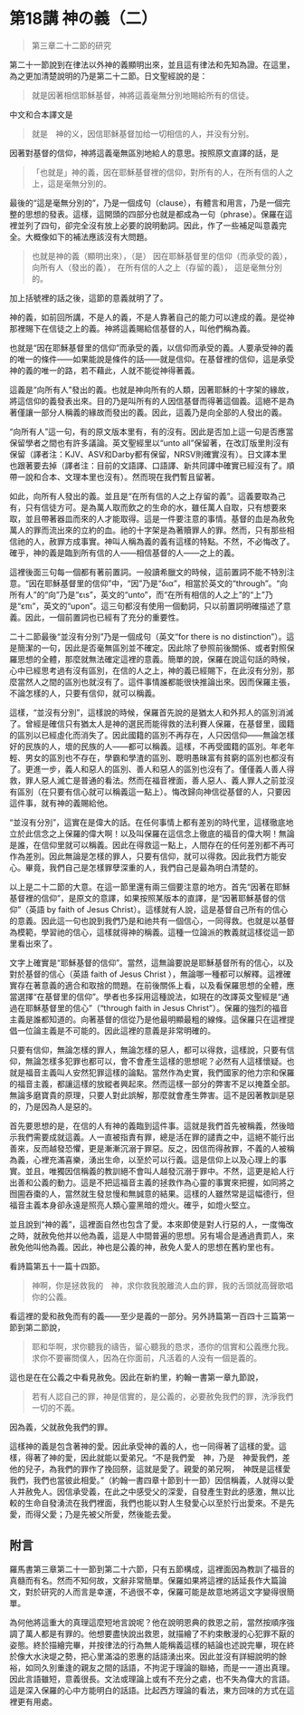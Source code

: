 # 第18講 神の義（二）

> 第三章二十二節的研究

第二十一節說到在律法以外神的義顯明出來，並且這有律法和先知為證。在這里，為之更加清楚說明的乃是第二十二節。日文聖經說的是：

> 就是因著相信耶穌基督，神將這義毫無分別地賜給所有的信徒。

中文和合本譯文是

> 就是　神的义，因信耶稣基督加给一切相信的人，并没有分别。

因著對基督的信仰，神將這義毫無區別地給人的意思。按照原文直譯的話，是

> 「也就是」神的義，因在耶穌基督裡的信仰，對所有的人，在所有信的人之上，這是毫無分別的。

最後的“這是毫無分別的”，乃是一個成句（clause），有體言和用言，乃是一個完整的思想的發表。這樣，這開頭的四部分也就是都成為一句（phrase）。保羅在這裡並列了四句，卻完全沒有放上必要的說明動詞。因此，作了一些補足叫意義完全。大概像如下的補法應該沒有大問題。

> 也就是神的義（顯明出來），（是）
> 因在耶穌基督里的信仰（而承受的義），
> 向所有人（發出的義），
> 在所有信的人之上（存留的義），
> 這是毫無分別的。

加上括號裡的話之後，這節的意義就明了了。

神的義，如前回所講，不是人的義，不是人靠著自己的能力可以達成的義。是從神那裡賜下在信徒之上的義。神將這義賜給信基督的人，叫他們稱為義。

也就是“因在耶穌基督里的信仰”而承受的義，以信仰而承受的義。人要承受神的義的唯一的條件——如果能說是條件的話——就是信仰。在基督裡的信仰，這是承受神的義的唯一的路，若不藉此，人就不能從神得著義。

這義是“向所有人”發出的義。也就是神向所有的人類，因著耶穌的十字架的緣故，將這信仰的義發表出來。目的乃是叫所有的人因信基督而得著這個義。這絕不是為著僅讓一部分人稱義的緣故而發出的義。因此，這義乃是向全部的人發出的義。

“向所有人”這一句，有的原文版本里有，有的沒有。因此是否加上這一句是否應當保留學者之間也有許多議論。英文聖經里以“unto all”保留著，在改訂版里則沒有保留（譯者注：KJV、ASV和Darby都有保留，NRSV則確實沒有）。日文譯本里也跟著要去掉（譯者注：目前的文語譯、口語譯、新共同譯中確實已經沒有了。順帶一說和合本、文理本里也沒有）。然而現在我們暫且留著。

如此，向所有人發出的義。並且是“在所有信的人之上存留的義”。這義要取為己有，只有信徒方可。是為萬人取而飲之的生命的水，雖任萬人自取，只有想要來取，並且帶著器皿而來的人才能取得。這是一件要注意的事情。基督的血是為赦免萬人的罪而流出來的立約的血。祂的十字架是為著贖罪人的罪。然而，只有那些相信祂的人，赦罪方成事實。神叫人稱為義的義有這樣的特點。不然，不必悔改了。確乎，神的義是臨到所有信的人——相信基督的人——之上的義。

這裡後面三句每一個都有著前置詞。一般讀希臘文的時候，這前置詞不能不特別注意。“因在耶穌基督里的信仰”中，“因”乃是“δια”，相當於英文的“through”。“向所有人”的“向”乃是“ειs”，英文的“unto”，而“在所有相信的人之上”的“上”乃是“επι”，英文的“upon”。這三句都沒有使用一個動詞，只以前置詞明確描述了意義。因此，一個前置詞也已經有了充分的重要性。

二十二節最後“並沒有分別”乃是一個成句（英文“for there is no distinction”）。這是簡潔的一句，因此是否毫無區別並不確定。因此除了參照前後關係、或者對照保羅思想的全體，那麼就無法確定這裡的意義。簡單的說，保羅在說這句話的時候，心中已經思考過有沒有區別，在信的人之上，神的義已經賜下，在此沒有分別，那麼當然人之間的區別也就沒有了。這件事情誰都能很快推論出來。因而保羅主張，不論怎樣的人，只要有信仰，就可以稱義。

這樣，“並沒有分別”，這樣說的時候，保羅首先說的是猶太人和外邦人的區別消滅了。曾經是確信只有猶太人是神的選民而能得救的法利賽人保羅，在基督里，國籍的區別以已經虛化而消失了。因此國籍的區別不再存在，人只因信仰——無論怎樣好的民族的人，壞的民族的人——都可以稱義。這樣，不再受國籍的區別。年老年輕、男女的區別也不存在，學霸和學渣的區別、聰明愚昧富有貧窮的區別也都沒有了。更進一步，義人和惡人的區別、善人和惡人的區別也沒有了。僅僅義人善人得救，罪人惡人滅亡是普通的看法。然而在福音裡面，善人惡人、義人罪人之前並沒有區別（在只要有信心就可以稱義這一點上）。悔改歸向神信從基督的人，只要因這件事，就有神的義賜給他。

“並沒有分別”，這實在是偉大的話。在任何事情上都有差別的時代里，這樣徹底地立於此信念之上保羅的偉大啊！以及叫保羅在這信念上徹底的福音的偉大啊！無論是誰，在信仰里就可以稱義。因此在得救這一點上，人間存在的任何差別都不再可作為差別。因此無論是怎樣的罪人，只要有信仰，就可以得救。因此我們方能安心。畢竟，我們自己是怎樣罪孽深重的人，我們自己是最為明白清楚的。

以上是二十二節的大意。在這一節里還有兩三個要注意的地方。首先“因著在耶穌基督裡的信仰”，是原文的意譯，如果按照某版本的直譯，是“因著耶穌基督的信仰”（英語 by faith of Jesus Christ）。這樣就有人說，這是基督自己所有的信心的意義。因此這一句也說到我們乃是和祂共有一個信心，一同得救。也就是以基督為模範，學習祂的信心，這樣就得神的稱義。這種一位論派的教義就這樣從這一節里看出來了。

文字上確實是“耶穌基督的信仰”。當然，這無論要說是耶穌基督所有的信心，以及對於基督的信心（英語 faith of Jesus Christ ），無論哪一種都可以解釋。這裡確實存在著意義的適合和取捨的問題。在前後關係上看，以及看保羅思想的全體，應當選擇“在基督里的信仰”。學者也多採用這種說法，如現在的改譯英文聖經是“通過在耶穌基督里的信心”（“through faith in Jesus Christ”）。保羅的強烈的福音主義是誰都知道的。向著基督的信從乃是他最明顯最粗的線條。這保羅只在這裡提倡一位論主義是不可能的。因此這裡的意義是非常明確的。

只要有信仰，無論怎樣的罪人，無論怎樣的惡人，都可以得救，這樣說，只要有信仰，無論怎樣多犯罪也都可以，會不會產生這樣的思想呢？必然有人這樣懷疑。也就是福音主義叫人安然犯罪這樣的論點。當然作為史實，我們國家的他力宗和保羅的福音主義，都讓這樣的放縱者興起來。然而這樣一部分的弊害不足以掩蓋全部。無論多磨寶貴的原理，只要人對此誤解，那麼就會產生弊害。這不是因著教訓是惡的，乃是因為人是惡的。

首先要思想的是，在信的人有神的義臨到這件事。這就是我們首先被稱義，然後暗示我們需要成就這義。人一直被指責有罪，總是活在罪的譴責之中，這絕不能行出善來，反而越發恐懼，更是漸漸沉溺于罪惡。反之，因信而得赦罪，不義的人被稱為義，心裡充滿喜樂，湧出生命，以至於可以行義。這是信仰上以及心理上的事實。並且，唯獨因信稱義的教訓絕不會叫人越發沉溺于罪中。不然，這更是給人行出善和公義的動力。這是不把這福音主義的拯救作為心靈的事實來把握，如同將之囫圇吞棗的人，當然就生發怠慢和無誠意的結果。這樣的人雖然常是這幅德行，但福音主義本身卻永遠是照亮人類心靈黑暗的燈火。確乎，如燈火堅立。

並且說到“神的義”，這裡面自然也包含了愛。本來即使是對人行惡的人，一度悔改之時，就赦免他并以他為義，這是人中間普遍的思想。另有場合是通過責罰人，來赦免他叫他為義。因此，神也是公義的神，赦免人愛人的思想在舊約里也有。

看詩篇第五十一篇十四節。

> 神啊，你是拯救我的　神，求你救我脫離流人血的罪，我的舌頭就高聲歌唱你的公義。

看這裡的愛和赦免而有的義——至少是義的一部分。另外詩篇第一百四十三篇第一節到第二節說，

> 耶和华啊，求你聽我的禱告，留心聽我的恳求，憑你的信實和公義應允我。求你不要審問僕人，因為在你面前，凡活着的人没有一個是義的。

這也是在在公義之中看見赦免。因此在新約里，約翰一書第一章九節說，

> 若有人認自己的罪，神是信實的，是公義的，必要赦免我們的罪，洗淨我們一切的不義。

因為義，父就赦免我們的罪。

這樣神的義是包含著神的愛。因此承受神的義的人，也一同得著了這樣的愛。這樣，得著了神的愛，因此就能以愛弟兄。“不是我們愛　神，乃是　神愛我們，差他的兒子，為我們的罪作了挽回祭，這就是愛了。親愛的弟兄啊，　神既是這樣愛我們，我們也當彼此相愛。”（約翰一書四章十節到十一節）因信稱義，人就得以愛人并赦免人。因信承受義，在此之中感受父的深愛，自發產生對此的感激，無以比較的生命自發湧流在我們裡面，我們也能以對人生發愛心以至於行出愛來。不是先愛，而得父愛；乃是先被父所愛，然後能去愛。

## 附言

羅馬書第三章第二十一節到第二十六節，只有五節構成，這裡面因為教訓了福音的真髓而有名。然而不知何故，文辭非常簡單。保羅如果將這裡的話延長作大篇論文，對於研究的人而言是幸運，不過很不幸，保羅可能是故意地將這文字變得很簡單。

為何他將這重大的真理這麼短地言說呢？他在說明恩典的救恩之前，當然按順序強調了萬人都是有罪的。他想要盡快說出救恩，就描繪了不約束散漫的心犯罪不厭的姿態。終於描繪完畢，并按律法的行為無人能稱義這樣的結論也述說完畢，現在終於像大水決堤之勢，把心里滿溢的恩惠的話語湧出來。因此並沒有詳細說明的餘裕，如同久別重逢的親友之間的話語，不拘泥于理論的聯絡，而是一一道出真理。因此言語雖短，意義很長。文法或理論上或有不充分之處，也不失為偉大的言語。這是深入保羅的心中方能明白的話語。比起西方理論的看法，東方回味的方式在這裡更有用處。